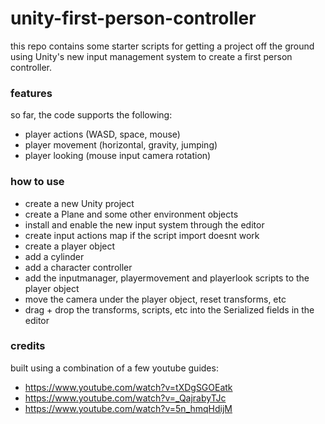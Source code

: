 # unity-first-person-controller

this repo contains some starter scripts for getting a project off the ground using Unity's new input management system to create a first person controller.

### features

so far, the code supports the following:
- player actions (WASD, space, mouse)
- player movement (horizontal, gravity, jumping)
- player looking (mouse input camera rotation)

### how to use

- create a new Unity project
- create a Plane and some other environment objects
- install and enable the new input system through the editor
- create input actions map if the script import doesnt work
- create a player object
- add a cylinder
- add a character controller
- add the inputmanager, playermovement and playerlook scripts to the player object
- move the camera under the player object, reset transforms, etc
- drag + drop the transforms, scripts, etc into the Serialized fields in the editor

### credits

built using a combination of a few youtube guides:
- https://www.youtube.com/watch?v=tXDgSGOEatk
- https://www.youtube.com/watch?v=_QajrabyTJc
- https://www.youtube.com/watch?v=5n_hmqHdijM